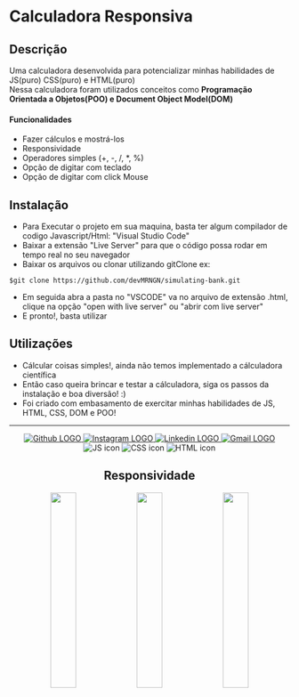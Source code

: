 # Calculadora Responsiva

## Descrição
Uma calculadora desenvolvida para potencializar minhas habilidades de JS(puro) CSS(puro) e HTML(puro) <br>
Nessa calculadora foram utilizados conceitos como <strong>Programação Orientada a Objetos(POO) e Document Object Model(DOM)</strong> 
#### Funcionalidades
* Fazer cálculos e mostrá-los
* Responsividade
* Operadores simples (+, -, /, *, %)
* Opção de digitar com teclado 
* Opção de digitar com click Mouse

## Instalação
* Para Executar o projeto em sua maquina, basta ter algum compilador de codigo Javascript/Html: "Visual Studio Code" 
* Baixar a extensão "Live Server" para que o código possa rodar em tempo real no seu navegador
* Baixar os arquivos ou clonar utilizando gitClone ex:
``` 
$git clone https://github.com/devMRNGN/simulating-bank.git
```
* Em seguida abra a pasta no "VSCODE" va no arquivo de extensão .html, clique na opção "open with live server" ou "abrir com live server"
* E pronto!, basta utilizar

## Utilizações
* Cálcular coisas simples!, ainda não temos implementado a cálculadora científica
* Então caso queira brincar e testar a cálculadora, siga os passos da instalação e boa diversão! :)
* Foi criado com embasamento de exercitar minhas habilidades de JS, HTML, CSS, DOM e POO!

<html>
  <div align="center">
      <hr>
      <a href="https://github.com/devMRNGN" target="_blank">     
          <img src="https://img.shields.io/badge/-GitHub-000000?style=for-the-badge&logo=Github" alt="Github LOGO" target="_blank">
      </a>
      <a href="https://www.instagram.com/jota.mrngn/" target="_blank">
        <img src="https://img.shields.io/badge/-Instagram-FFFFFF?style=for-the-badge&logo=Instagram" alt="Instagram LOGO" target="_blank">
      </a>
      <a href="https://www.linkedin.com/in/jo%C3%A3o-marangoni-904a35238" target="_blank">
        <img src="https://img.shields.io/badge/-Linkedin-8A0303?style=for-the-badge&logo=Linkedin" alt="Linkedin LOGO" target="_blank">
      </a>
      <a href="mailto:joao.tadeuzi00@gmail.com" target="_blank">
        <img src="https://img.shields.io/badge/-Gmail-008080?style=for-the-badge&logo=Gmail" alt="Gmail LOGO" target="_blank">
      </a>
      <img src="https://img.shields.io/badge/-JavaScript-0D1117?style=for-the-badge&logo=javascript&labelColor=0D1117" alt="JS icon">
      <img src="https://img.shields.io/badge/-CSS-fffff0?style=for-the-badge&logo=CSS3&labelColor=fffff0" alt="CSS icon">
      <img src="https://img.shields.io/badge/-HTML-0D1117?style=for-the-badge&logo=HTML5&labelColor=0D1117" alt="HTML icon">
      <div>
  </div>
</html>

## Responsividade

<html>
  <div>
      <img src="https://images2.imgbox.com/13/a5/BAffBaT9_o.png" width="30%">
      <img src="https://images2.imgbox.com/1f/6a/OniL7BgH_o.png" width="30%">
      <img src="https://images2.imgbox.com/bf/72/vSoen64Y_o.png" width="30%">
  </div>
</html>
